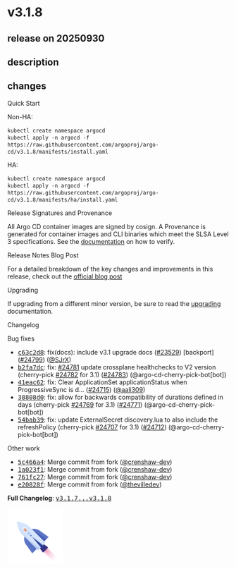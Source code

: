 # v3.1.8

## release on 20250930
## description
## changes
Quick Start

Non-HA:

    kubectl create namespace argocd
    kubectl apply -n argocd -f https://raw.githubusercontent.com/argoproj/argo-cd/v3.1.8/manifests/install.yaml

HA:

    kubectl create namespace argocd
    kubectl apply -n argocd -f https://raw.githubusercontent.com/argoproj/argo-cd/v3.1.8/manifests/ha/install.yaml

Release Signatures and Provenance

All Argo CD container images are signed by cosign. A Provenance is generated for container images and CLI binaries which meet the SLSA Level 3 specifications. See the <a href="https://argo-cd.readthedocs.io/en/stable/operator-manual/signed-release-assets" rel="nofollow">documentation</a> on how to verify.

Release Notes Blog Post

For a detailed breakdown of the key changes and improvements in this release, check out the <a href="https://blog.argoproj.io/announcing-argo-cd-v3-1-f4389bc783c8" rel="nofollow">official blog post</a>

Upgrading

If upgrading from a different minor version, be sure to read the <a href="https://argo-cd.readthedocs.io/en/stable/operator-manual/upgrading/overview/" rel="nofollow">upgrading</a> documentation.

Changelog

Bug fixes

* <a class="commit-link" data-hovercard-type="commit" data-hovercard-url="https://github.com/argoproj/argo-cd/commit/c63c2d8909f541acf541893f2c6da76d479c0b69/hovercard" href="https://github.com/argoproj/argo-cd/commit/c63c2d8909f541acf541893f2c6da76d479c0b69"><tt>c63c2d8</tt></a>: fix(docs): include v3.1 upgrade docs (<a class="issue-link js-issue-link" data-error-text="Failed to load title" data-id="3170083897" data-permission-text="Title is private" data-url="https://github.com/argoproj/argo-cd/issues/23529" data-hovercard-type="pull_request" data-hovercard-url="/argoproj/argo-cd/pull/23529/hovercard" href="https://github.com/argoproj/argo-cd/pull/23529">#23529</a>) [backport] (<a class="issue-link js-issue-link" data-error-text="Failed to load title" data-id="3469974646" data-permission-text="Title is private" data-url="https://github.com/argoproj/argo-cd/issues/24799" data-hovercard-type="pull_request" data-hovercard-url="/argoproj/argo-cd/pull/24799/hovercard" href="https://github.com/argoproj/argo-cd/pull/24799">#24799</a>) (<a class="user-mention notranslate" data-hovercard-type="user" data-hovercard-url="/users/SJrX/hovercard" data-octo-click="hovercard-link-click" data-octo-dimensions="link_type:self" href="https://github.com/SJrX">@SJrX</a>)
* <a class="commit-link" data-hovercard-type="commit" data-hovercard-url="https://github.com/argoproj/argo-cd/commit/b2fa7dcde6daf82b41ad958a8c8cde5c781a585f/hovercard" href="https://github.com/argoproj/argo-cd/commit/b2fa7dcde6daf82b41ad958a8c8cde5c781a585f"><tt>b2fa7dc</tt></a>: fix: <a class="issue-link js-issue-link" data-error-text="Failed to load title" data-id="3465841994" data-permission-text="Title is private" data-url="https://github.com/argoproj/argo-cd/issues/24781" data-hovercard-type="issue" data-hovercard-url="/argoproj/argo-cd/issues/24781/hovercard" href="https://github.com/argoproj/argo-cd/issues/24781">#24781</a> update crossplane healthchecks to V2 version (cherry-pick <a class="issue-link js-issue-link" data-error-text="Failed to load title" data-id="3465867325" data-permission-text="Title is private" data-url="https://github.com/argoproj/argo-cd/issues/24782" data-hovercard-type="pull_request" data-hovercard-url="/argoproj/argo-cd/pull/24782/hovercard" href="https://github.com/argoproj/argo-cd/pull/24782">#24782</a> for 3.1) (<a class="issue-link js-issue-link" data-error-text="Failed to load title" data-id="3466888018" data-permission-text="Title is private" data-url="https://github.com/argoproj/argo-cd/issues/24783" data-hovercard-type="pull_request" data-hovercard-url="/argoproj/argo-cd/pull/24783/hovercard" href="https://github.com/argoproj/argo-cd/pull/24783">#24783</a>) (@argo-cd-cherry-pick-bot[bot])
* <a class="commit-link" data-hovercard-type="commit" data-hovercard-url="https://github.com/argoproj/argo-cd/commit/41eac62eac9ebe499d73397ceff7f09db9c0c7f9/hovercard" href="https://github.com/argoproj/argo-cd/commit/41eac62eac9ebe499d73397ceff7f09db9c0c7f9"><tt>41eac62</tt></a>: fix: Clear ApplicationSet applicationStatus when ProgressiveSync is d… (<a class="issue-link js-issue-link" data-error-text="Failed to load title" data-id="3446551500" data-permission-text="Title is private" data-url="https://github.com/argoproj/argo-cd/issues/24715" data-hovercard-type="pull_request" data-hovercard-url="/argoproj/argo-cd/pull/24715/hovercard" href="https://github.com/argoproj/argo-cd/pull/24715">#24715</a>) (<a class="user-mention notranslate" data-hovercard-type="user" data-hovercard-url="/users/aali309/hovercard" data-octo-click="hovercard-link-click" data-octo-dimensions="link_type:self" href="https://github.com/aali309">@aali309</a>)
* <a class="commit-link" data-hovercard-type="commit" data-hovercard-url="https://github.com/argoproj/argo-cd/commit/38808d03cdc8e246234689ecaf980f9d595ad1b1/hovercard" href="https://github.com/argoproj/argo-cd/commit/38808d03cdc8e246234689ecaf980f9d595ad1b1"><tt>38808d0</tt></a>: fix: allow for backwards compatibility of durations defined in days (cherry-pick <a class="issue-link js-issue-link" data-error-text="Failed to load title" data-id="3461936254" data-permission-text="Title is private" data-url="https://github.com/argoproj/argo-cd/issues/24769" data-hovercard-type="pull_request" data-hovercard-url="/argoproj/argo-cd/pull/24769/hovercard" href="https://github.com/argoproj/argo-cd/pull/24769">#24769</a> for 3.1) (<a class="issue-link js-issue-link" data-error-text="Failed to load title" data-id="3462583607" data-permission-text="Title is private" data-url="https://github.com/argoproj/argo-cd/issues/24771" data-hovercard-type="pull_request" data-hovercard-url="/argoproj/argo-cd/pull/24771/hovercard" href="https://github.com/argoproj/argo-cd/pull/24771">#24771</a>) (@argo-cd-cherry-pick-bot[bot])
* <a class="commit-link" data-hovercard-type="commit" data-hovercard-url="https://github.com/argoproj/argo-cd/commit/54bab39a80ced71962c0c4ee3dbe1754bcd44ef3/hovercard" href="https://github.com/argoproj/argo-cd/commit/54bab39a80ced71962c0c4ee3dbe1754bcd44ef3"><tt>54bab39</tt></a>: fix: update ExternalSecret discovery.lua to also include the refreshPolicy (cherry-pick <a class="issue-link js-issue-link" data-error-text="Failed to load title" data-id="3444442523" data-permission-text="Title is private" data-url="https://github.com/argoproj/argo-cd/issues/24707" data-hovercard-type="pull_request" data-hovercard-url="/argoproj/argo-cd/pull/24707/hovercard" href="https://github.com/argoproj/argo-cd/pull/24707">#24707</a> for 3.1) (<a class="issue-link js-issue-link" data-error-text="Failed to load title" data-id="3446106293" data-permission-text="Title is private" data-url="https://github.com/argoproj/argo-cd/issues/24712" data-hovercard-type="pull_request" data-hovercard-url="/argoproj/argo-cd/pull/24712/hovercard" href="https://github.com/argoproj/argo-cd/pull/24712">#24712</a>) (@argo-cd-cherry-pick-bot[bot])

Other work

* <a class="commit-link" data-hovercard-type="commit" data-hovercard-url="https://github.com/argoproj/argo-cd/commit/5c466a4e39802e059e75c0008ae7b7b8e842538f/hovercard" href="https://github.com/argoproj/argo-cd/commit/5c466a4e39802e059e75c0008ae7b7b8e842538f"><tt>5c466a4</tt></a>: Merge commit from fork (<a class="user-mention notranslate" data-hovercard-type="user" data-hovercard-url="/users/crenshaw-dev/hovercard" data-octo-click="hovercard-link-click" data-octo-dimensions="link_type:self" href="https://github.com/crenshaw-dev">@crenshaw-dev</a>)
* <a class="commit-link" data-hovercard-type="commit" data-hovercard-url="https://github.com/argoproj/argo-cd/commit/1a023f1ca7fe4ec942b4b6696804988d5a632baf/hovercard" href="https://github.com/argoproj/argo-cd/commit/1a023f1ca7fe4ec942b4b6696804988d5a632baf"><tt>1a023f1</tt></a>: Merge commit from fork (<a class="user-mention notranslate" data-hovercard-type="user" data-hovercard-url="/users/crenshaw-dev/hovercard" data-octo-click="hovercard-link-click" data-octo-dimensions="link_type:self" href="https://github.com/crenshaw-dev">@crenshaw-dev</a>)
* <a class="commit-link" data-hovercard-type="commit" data-hovercard-url="https://github.com/argoproj/argo-cd/commit/761fc27068d2d4cd24e1f784eb2a9033b5ee7f43/hovercard" href="https://github.com/argoproj/argo-cd/commit/761fc27068d2d4cd24e1f784eb2a9033b5ee7f43"><tt>761fc27</tt></a>: Merge commit from fork (<a class="user-mention notranslate" data-hovercard-type="user" data-hovercard-url="/users/crenshaw-dev/hovercard" data-octo-click="hovercard-link-click" data-octo-dimensions="link_type:self" href="https://github.com/crenshaw-dev">@crenshaw-dev</a>)
* <a class="commit-link" data-hovercard-type="commit" data-hovercard-url="https://github.com/argoproj/argo-cd/commit/e20828f86937072e78a61d99c930543017075fc8/hovercard" href="https://github.com/argoproj/argo-cd/commit/e20828f86937072e78a61d99c930543017075fc8"><tt>e20828f</tt></a>: Merge commit from fork (<a class="user-mention notranslate" data-hovercard-type="user" data-hovercard-url="/users/thevilledev/hovercard" data-octo-click="hovercard-link-click" data-octo-dimensions="link_type:self" href="https://github.com/thevilledev">@thevilledev</a>)

<strong>Full Changelog</strong>: <a class="commit-link" href="https://github.com/argoproj/argo-cd/compare/v3.1.7...v3.1.8"><tt>v3.1.7...v3.1.8</tt></a>

<a href="https://argoproj.github.io/cd/" rel="nofollow"><img src="https://raw.githubusercontent.com/argoproj/argo-site/master/content/pages/cd/gitops-cd.png" width="25%" style="max-width: 100%;"></a>

